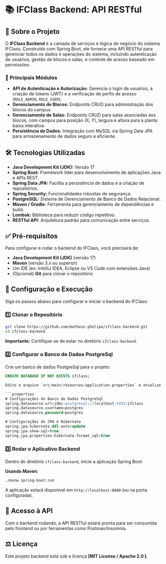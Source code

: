 
# 📚 IFClass Backend: API RESTful

## 📖 Sobre o Projeto

O **IFClass Backend** é a camada de serviços e lógica de negócio do sistema IFClass. Construído com Spring Boot, ele fornece uma API RESTful para gerenciar todos os dados e operações do sistema, incluindo autenticação de usuários, gestão de blocos e salas, e controle de acesso baseado em permissões.

### 🔑 Principais Módulos

- **API de Autenticação e Autorização:** Gerencia o login de usuários, a criação de tokens (JWT) e a verificação de perfis de acesso (`ROLE_ADMIN`, `ROLE_USER`).
- **Gerenciamento de Blocos:** Endpoints CRUD para administração dos blocos do campus.
- **Gerenciamento de Salas:** Endpoints CRUD para salas associadas aos blocos, com campos para posição (X, Y), largura e altura para a planta baixa interativa.
- **Persistência de Dados:** Integração com MySQL via Spring Data JPA para armazenamento de dados seguro e eficiente.

## 🛠️ Tecnologias Utilizadas

- **Java Development Kit (JDK):** Versão 17
- **Spring Boot:** Framework líder para desenvolvimento de aplicações Java e APIs REST.
- **Spring Data JPA:** Facilita a persistência de dados e a criação de repositórios.
- **Spring Security:** Funcionalidades robustas de segurança.
- **PostgreSQL:** Sistema de Gerenciamento de Banco de Dados Relacional.
- **Maven / Gradle:** Ferramenta para gerenciamento de dependências e build.
- **Lombok:** Biblioteca para reduzir código repetitivo.
- **RESTful API:** Arquitetura padrão para comunicação entre serviços.

## ✅ Pré-requisitos

Para configurar e rodar o backend do IFClass, você precisará de:

- **Java Development Kit (JDK)** (versão 17)
- **Maven** (versão 3.x ou superior)
- Um IDE (ex: IntelliJ IDEA, Eclipse ou VS Code com extensões Java)
- (Opcional) **Git** para clonar o repositório

## 🚀 Configuração e Execução

Siga os passos abaixo para configurar e iniciar o backend do IFClass:

### 1️⃣ Clonar o Repositório

```bash
git clone https://github.com/matheus-phelipe/ifclass-backend.git
cd ifclass-backend
```

**Importante:** Certifique-se de estar no diretório `ifclass-backend`.

### 2️⃣ Configurar o Banco de Dados PostgreSql

Crie um banco de dados PostgreSql para o projeto:

```sql
CREATE DATABASE IF NOT EXISTS ifclass;

Edite o arquivo `src/main/resources/application.properties` e atualize as propriedades de conexão:

```properties
# Configurações do Banco de Dados PostgreSql
spring.datasource.url=jdbc:postgresql://localhost:5432/ifclass
spring.datasource.username=postgres
spring.datasource.password=postgres

# Configurações do JPA e Hibernate
spring.jpa.hibernate.ddl-auto=update
spring.jpa.show-sql=true
spring.jpa.properties.hibernate.format_sql=true

```

### 3️⃣ Rodar o Aplicativo Backend

Dentro do diretório `ifclass-backend`, inicie a aplicação Spring Boot:

**Usando Maven:**

```bash
./mvnw spring-boot:run
```

A aplicação estará disponível em `http://localhost:8080` (ou na porta configurada).

## 🔗 Acesso à API

Com o backend rodando, a API RESTful estará pronta para ser consumida pelo frontend ou por ferramentas como Postman/Insomnia.

## ⚖️ Licença

Este projeto backend está sob a licença **[MIT License / Apache 2.0 ]**.
